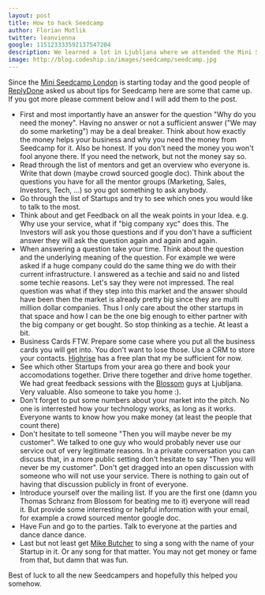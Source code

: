 ```yaml
---
layout: post
title: How to hack Seedcamp
author: Florian Motlik
twitter: leanvienna
google: 115123333592137547204
description: We learned a lot in Ljubljana where we attended the Mini Seedcamp. So we compiled several tips how to rock such accelerator events!
image: http://blog.codeship.io/images/seedcamp/seedcamp.jpg
---
```


Since the [Mini Seedcamp London](http://www.seedcamp.com/2011/08/breaking-news-not-all-of-london-on-holidays-in-august.html) is starting today and the good people of [ReplyDone](http://replydone.com/) asked us about tips for Seedcamp here are some that came up. If you got more please comment below and I will add them to the post.

* First and most importantly have an answer for the question "Why do you need the money". Having no answer or not a sufficient answer ("We may do some marketing") may be a deal breaker. Think about how exactly the money helps your business and why you need the money from Seedcamp for it. Also be honest. If you don't need the money you won't fool anyone there. If you need the network, but not the money say so.
* Read through the list of mentors and get an overview who everyone is. Write that down (maybe crowd sourced google doc). Think about the questions you have for all the mentor groups (Marketing, Sales, Investors, Tech, ...) so you got something to ask anybody.
* Go through the list of Startups and try to see which ones you would like to talk to the most.
* Think about and get Feedback on all the weak points in your Idea. e.g. Why use your service, what if "big company xyc" does this. The Investors will ask you those questions and if you don't have a sufficient answer they will ask the question again and again and again.
* When answering a question take your time. Think about the question and the underlying meaning of the question. For example we were asked if a huge company could do the same thing we do with their current infrastructure. I answered as a techie and said no and listed some techie reasons. Let's say they were not impressed. The real question was what if they step into this market and the answer should have been then the market is already pretty big since they are multi million dollar companies. Thus I only care about the other startups in that space and how I can be the one big enough to either partner with the big company or get bought. So stop thinking as a techie. At least a bit.
* Business Cards FTW. Prepare some case where you put all the business cards you will get into. You don't want to lose those. Use a CRM to store your contacts. [Highrise](http://highrisehq.com) has a free plan that my be sufficient for now.
* See which other Startups from your area go there and book your accomodations together. Drive there together and drive home together. We had great feedback sessions with the [Blossom](http://blossom.io) guys at Ljubljana. Very valuable. Also someone to take you home :).
* Don't forget to put some numbers about your market into the pitch. No one is interrested how your technology works, as long as it works. Everyone wants to know how you make money (at least the people that count there)
* Don't hesitate to tell someone "Then you will maybe never be my customer". We talked to one guy who would probably never use our service out of very legitimate reasons. In a private conversation you can discuss that, in a more public setting don't hesitate to say "Then you will never be my customer". Don't get dragged into an open discussion with someone who will not use your service. There is nothing to gain out of having that discussion publicly in front of everyone.
* Introduce yourself over the mailing list. If you are the first one (damn you Thomas Schranz from Blossom for beating me to it) everyone will read it. But provide some interresting or helpful information with your email, for example a crowd sourced mentor google doc.
* Have Fun and go to the parties. Talk to everyone at the parties and dance dance dance.
* Last but not least get [Mike Butcher](http://mbites.com/) to sing a song with the name of your Startup in it. Or any song for that matter. You may not get money or fame from that, but damn that was fun.

Best of luck to all the new Seedcampers and hopefully this helped you somehow.